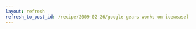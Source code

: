 ```yaml
---
layout: refresh
refresh_to_post_id: /recipe/2009-02-26/google-gears-works-on-iceweasel-debian-ubuntu
---
```

